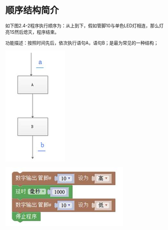 # 顺序结构简介

如下图2.4-2程序执行顺序为：从上到下，假如管脚10与单色LED灯相连，那么灯亮1S然后熄灭，程序结束。

功能描述：按照时间先后，依次执行语句A，语句B；是最为常见的一种结构；

![&#x56FE;2.4-1](../../../.gitbook/assets/image117.jpg)

![&#x56FE;2.4-2](../../../.gitbook/assets/image119.jpg)

